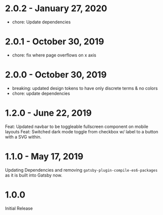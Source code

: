 # 2.0.2 - January 27, 2020

- chore: Update dependencies

# 2.0.1 - October 30, 2019

- chore: fix where page overflows on x axis

# 2.0.0 - October 30, 2019

- breaking: updated design tokens to have only discrete terms & no colors
- chore: update dependencies

# 1.2.0 - June 22, 2019

Feat: Updated navbar to be toggleable fullscreen component on mobile layouts
Feat: Switched dark mode toggle from checkbox w/ label to a button with a SVG within.

# 1.1.0 - May 17, 2019

Updating Dependencies and removing `gatsby-plugin-compile-es6-packages` as it is built into Gatsby now.

# 1.0.0

Initial Release
